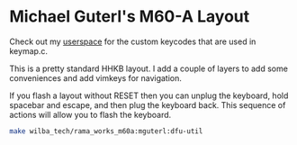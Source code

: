 # Michael Guterl's M60-A Layout

Check out my [userspace](/users/mguterl) for the custom keycodes that are used
in keymap.c.

This is a pretty standard HHKB layout. I add a couple of layers to add
some conveniences and add vimkeys for navigation.

If you flash a layout without RESET then you can unplug the keyboard, hold
spacebar and escape, and then plug the keyboard back. This sequence of
actions will allow you to flash the keyboard.

```sh
make wilba_tech/rama_works_m60a:mguterl:dfu-util
```
